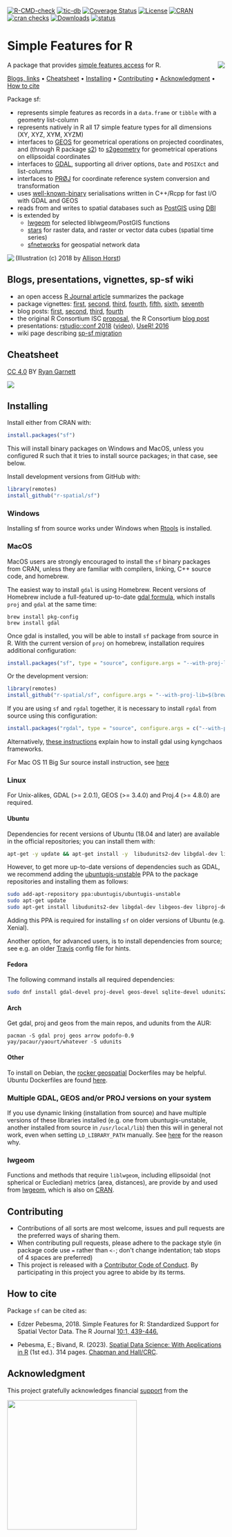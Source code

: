 <!-- badges: start -->
[![R-CMD-check](https://github.com/r-spatial/sf/actions/workflows/R-CMD-check.yaml/badge.svg)](https://github.com/r-spatial/sf/actions/workflows/R-CMD-check.yaml)
[![tic-db](https://github.com/r-spatial/sf/workflows/tic-db/badge.svg?branch=main)](https://github.com/r-spatial/sf/actions)
[![Coverage Status](https://img.shields.io/codecov/c/github/r-spatial/sf/main.svg)](https://app.codecov.io/gh/r-spatial/sf)
[![License](http://img.shields.io/badge/license-GPL%20%28%3E=%202%29-brightgreen.svg?style=flat)](http://www.gnu.org/licenses/gpl-2.0.html)
[![CRAN](http://www.r-pkg.org/badges/version/sf)](https://cran.r-project.org/package=sf)
[![cran checks](https://badges.cranchecks.info/worst/sf.svg)](https://cran.r-project.org/web/checks/check_results_sf.html)
[![Downloads](http://cranlogs.r-pkg.org/badges/sf?color=brightgreen)](https://www.r-pkg.org:443/pkg/sf)
[![status](https://tinyverse.netlify.com/badge/sf)](https://CRAN.R-project.org/package=sf)
<!-- badges: end -->

# Simple Features for R

<a href="https://gist.github.com/edzer/f461a3a95570c4ab7edf3125c2f19d20"><img align="right" src="https://user-images.githubusercontent.com/520851/34887433-ce1d130e-f7c6-11e7-83fc-d60ad4fae6bd.gif" /></a>

A package that provides [simple features access](https://en.wikipedia.org/wiki/Simple_Features) for R. 

[Blogs, links](#blogs-presentations-vignettes-sp-sf-wiki) • [Cheatsheet](#cheatsheet) • [Installing](#installing)
• [Contributing](#contributing) • [Acknowledgment](#acknowledgment) • [How to cite](#how-to-cite)

Package sf:

* represents simple features as records in a `data.frame` or `tibble` with a geometry list-column
* represents natively in R all 17 simple feature types for all dimensions (XY, XYZ, XYM, XYZM)
* interfaces to [GEOS](https://libgeos.org) for geometrical operations on projected coordinates, and (through R package [s2](https://cran.r-project.org/package=s2)) to [s2geometry](http://s2geometry.io/) for geometrical operations on ellipsoidal coordinates
* interfaces to [GDAL](https://gdal.org/), supporting all driver options, `Date` and `POSIXct` and list-columns
* interfaces to [PRØJ](http://proj.org/) for coordinate reference system conversion and transformation
* uses [well-known-binary](https://en.wikipedia.org/wiki/Well-known_text#Well-known_binary) serialisations written in C++/Rcpp for fast I/O with GDAL and GEOS 
* reads from and writes to spatial databases such as [PostGIS](http://postgis.net/) using [DBI](https://cran.r-project.org/package=DBI)
* is extended by 
    * [lwgeom](https://github.com/r-spatial/lwgeom/) for selected liblwgeom/PostGIS functions
    * [stars](https://github.com/r-spatial/stars/) for raster data, and raster or vector data cubes (spatial time series)
    * [sfnetworks](https://luukvdmeer.github.io/sfnetworks/) for geospatial network data

<a href="https://gist.github.com/edzer/442d74a5775abcd5068cf3e73b23687b"><img align="left" src="https://user-images.githubusercontent.com/520851/50280460-e35c1880-044c-11e9-9ed7-cc46754e49db.jpg" /></a>

(Illustration (c) 2018 by <a href="https://twitter.com/allison_horst/status/1071456081308614656">Allison Horst</a>)

## Blogs, presentations, vignettes, sp-sf wiki

* an open access [R Journal article](https://journal.r-project.org/archive/2018/RJ-2018-009/index.html) summarizes the package
* package vignettes: [first](https://r-spatial.github.io/sf/articles/sf1.html), [second](https://r-spatial.github.io/sf/articles/sf2.html), [third](https://r-spatial.github.io/sf/articles/sf3.html), [fourth](https://r-spatial.github.io/sf/articles/sf4.html), [fifth](https://r-spatial.github.io/sf/articles/sf5.html), [sixth](https://r-spatial.github.io/sf/articles/sf6.html), [seventh](https://r-spatial.github.io/sf/articles/sf7.html)
* blog posts: [first](https://r-spatial.org/r/2016/02/15/simple-features-for-r.html), [second](https://r-spatial.org/r/2016/07/18/sf2.html), [third](https://r-spatial.org/r/2016/11/02/sfcran.html), [fourth](https://r-spatial.org/r/2017/01/12/newssf.html)
* the original R Consortium ISC [proposal](PROPOSAL.md), the R Consortium [blog post](https://www.r-consortium.org/blog/2017/01/03/simple-features-now-on-cran)
* presentations: [rstudio::conf 2018](https://edzer.github.io/rstudio_conf/#1) ([video](https://posit.co/resources/videos/tidy-spatial-data-analysis/)), [UseR! 2016](http://pebesma.staff.ifgi.de/pebesma_sfr.pdf)
* wiki page describing [sp-sf migration](https://github.com/r-spatial/sf/wiki/Migrating)

## Cheatsheet
[CC 4.0](https://creativecommons.org/licenses/by/4.0/) BY [Ryan Garnett](https://github.com/ryangarnett)  

<a href="https://github.com/rstudio/cheatsheets/blob/main/sf.pdf"><img src="https://raw.githubusercontent.com/rstudio/cheatsheets/main/pngs/sf.png" /></a>

## Installing

Install either from CRAN with:
```r
install.packages("sf")
```
This will install binary packages on Windows and MacOS, unless you configured R such that it tries to install source packages; in that case, see below.

Install development versions from GitHub with:
```r
library(remotes)
install_github("r-spatial/sf")
```

### Windows

Installing sf from source works under Windows when [Rtools](https://cran.r-project.org/bin/windows/Rtools/) is installed.

### MacOS

MacOS users are strongly encouraged to install the `sf` binary packages from CRAN, unless they are familiar with compilers, linking, C++ source code, and homebrew.

The easiest way to install `gdal` is using Homebrew. Recent versions of Homebrew include a full-featured up-to-date [gdal formula](https://github.com/Homebrew/homebrew-core/blob/master/Formula/g/gdal.rb), which installs `proj` and `gdal` at the same time:

```
brew install pkg-config
brew install gdal
```

Once gdal is installed, you will be able to install `sf` package from source in R. With the current version of `proj` on homebrew, installation requires additional configuration:

```r
install.packages("sf", type = "source", configure.args = "--with-proj-lib=$(brew --prefix)/lib/")
```

Or the development version:

```r
library(remotes)
install_github("r-spatial/sf", configure.args = "--with-proj-lib=$(brew --prefix)/lib/")
```

If you are using `sf` and `rgdal` together, it is necessary to install `rgdal` from source using this configuration:

```r
install.packages("rgdal", type = "source", configure.args = c("--with-proj-lib=$(brew --prefix)/lib/", "--with-proj-include=$(brew --prefix)/include/"))
```

Alternatively, [these instructions](https://stat.ethz.ch/pipermail/r-sig-mac/2017-June/012429.html) explain how to install gdal using kyngchaos frameworks.

For Mac OS 11 Big Sur source install instruction, see [here](https://github.com/r-spatial/sf/issues/1536#issuecomment-727342736)

### Linux

For Unix-alikes, GDAL (>= 2.0.1), GEOS (>= 3.4.0) and Proj.4 (>= 4.8.0) are required.

#### Ubuntu

Dependencies for recent versions of Ubuntu (18.04 and later) are available in the official repositories; you can install them with:

```sh
apt-get -y update && apt-get install -y  libudunits2-dev libgdal-dev libgeos-dev libproj-dev
```

However, to get more up-to-date versions of dependencies such as GDAL, we recommend adding the [ubuntugis-unstable](http://ppa.launchpad.net/ubuntugis/ubuntugis-unstable/ubuntu/) PPA to the package repositories and installing them as follows:

```sh
sudo add-apt-repository ppa:ubuntugis/ubuntugis-unstable
sudo apt-get update
sudo apt-get install libudunits2-dev libgdal-dev libgeos-dev libproj-dev libsqlite0-dev
```

Adding this PPA is required for installing `sf` on older versions of Ubuntu (e.g. Xenial).

Another option, for advanced users, is to install dependencies from source; see e.g. an older [Travis](https://github.com/r-spatial/sf/blob/593ee48b34001fe3b383ea73ea57063ecf690732/.travis.yml) config file for hints.

#### Fedora
The following command installs all required dependencies:
```sh
sudo dnf install gdal-devel proj-devel geos-devel sqlite-devel udunits2-devel
```

#### Arch

Get gdal, proj and geos from the main repos, and udunits from the AUR:

```
pacman -S gdal proj geos arrow podofo-0.9
yay/pacaur/yaourt/whatever -S udunits
```

#### Other
To install on Debian, the [rocker geospatial](https://github.com/rocker-org/geospatial) Dockerfiles may be helpful. Ubuntu Dockerfiles are found [here](https://github.com/r-spatial/sf/tree/main/inst/docker).

### Multiple GDAL, GEOS and/or PROJ versions on your system

If you use dynamic linking (installation from source) and have multiple versions of these libraries installed (e.g. one from ubuntugis-unstable, another installed from source in `/usr/local/lib`) then this will in general not work, even when setting `LD_LIBRARY_PATH` manually. See [here](https://github.com/r-spatial/sf/issues/844) for the reason why. 

### lwgeom

Functions and methods that require `liblwgeom`, including ellipsoidal (not spherical or Eucledian) metrics (area, distances), are provide by and used from [lwgeom](https://github.com/r-spatial/lwgeom), which is also on [CRAN](https://cran.r-project.org/package=lwgeom).

## Contributing

* Contributions of all sorts are most welcome, issues and pull requests are the preferred ways of sharing them.
* When contributing pull requests, please adhere to the package style (in package code use `=` rather than `<-`; don't change indentation; tab stops of 4 spaces are preferred)
* This project is released with a [Contributor Code of Conduct](CONDUCT.md). By participating in this project you agree to abide by its terms.

## How to cite

Package `sf` can be cited as: 

* Edzer Pebesma, 2018.  Simple Features for R: Standardized Support
for Spatial Vector Data. The R Journal [10:1, 439-446.](https://journal.r-project.org/archive/2018/RJ-2018-009/index.html)

* Pebesma, E.; Bivand, R. (2023). [Spatial Data Science: With Applications in R](https://r-spatial.org/book/) 
(1st ed.). 314 pages. [Chapman and Hall/CRC](https://doi.org/10.1201/9780429459016).

## Acknowledgment

This project gratefully acknowledges financial [support](https://www.r-consortium.org/projects) from the

<a href="https://www.r-consortium.org/all-projects/awarded-projects/2016-group-1">
<img src="https://www.r-consortium.org/wp-content/uploads/sites/13/2016/09/RConsortium_Horizontal_Pantone.png" width="300">
</a>
<!--
<img src="http://pebesma.staff.ifgi.de/RConsortium_Horizontal_Pantone.png" width="300">
-->

